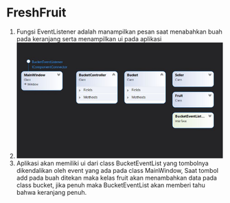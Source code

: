 # FreshFruit
1. Fungsi EventListener adalah manampilkan pesan saat menabahkan buah pada keranjang serta menampilkan ui pada aplikasi
2. ![alt text](https://github.com/DenysaHandayaniPutri/Fresh-Fruit/blob/main/ClassDiagram.JPG)
3. Aplikasi akan memiliki ui dari class BucketEventList yang tombolnya dikendalikan oleh event yang ada pada class MainWindow, Saat tombol add pada buah ditekan maka kelas fruit akan menambahkan data pada class bucket, jika penuh maka BucketEventList akan memberi tahu bahwa keranjang penuh.
